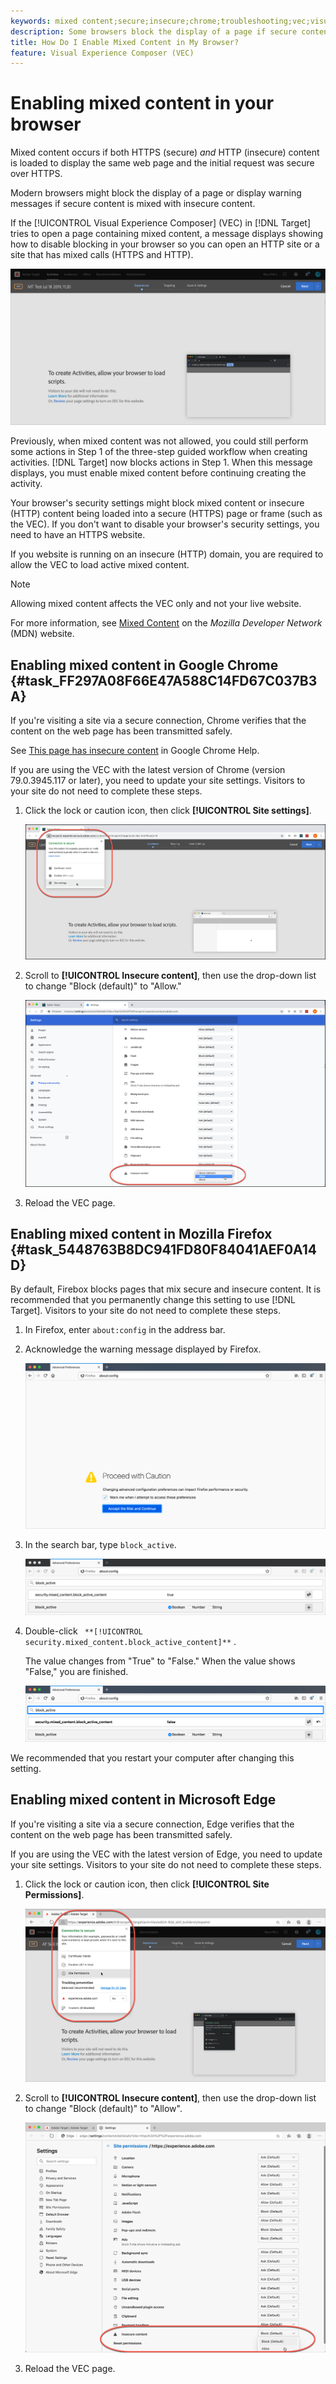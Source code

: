 ```yaml
---
keywords: mixed content;secure;insecure;chrome;troubleshooting;vec;visual experience composer;unsecure;http;https;firefox;internet explorer
description: Some browsers block the display of a page if secure content is mixed with insecure content. Learn how to enable mixed content in Chrome, Firefox, and Edge.
title: How Do I Enable Mixed Content in My Browser?
feature: Visual Experience Composer (VEC)
---
```


# Enabling mixed content in your browser

Mixed content occurs if both HTTPS (secure) *and* HTTP (insecure) content is loaded to display the same web page and the initial request was secure over HTTPS.

Modern browsers might block the display of a page or display warning messages if secure content is mixed with insecure content.

If the [!UICONTROL Visual Experience Composer] (VEC) in [!DNL Target] tries to open a page containing mixed content, a message displays showing how to disable blocking in your browser so you can open an HTTP site or a site that has mixed calls (HTTPS and HTTP).

![mixed content warning](/help/c-experiences/c-visual-experience-composer/r-troubleshoot-composer/assets/mixed_content_warning.png)

Previously, when mixed content was not allowed, you could still perform some actions in Step 1 of the three-step guided workflow when creating activities. [!DNL Target] now blocks actions in Step 1. When this message displays, you must enable mixed content before continuing creating the activity.

Your browser's security settings might block mixed content or insecure (HTTP) content being loaded into a secure (HTTPS) page or frame (such as the VEC). If you don't want to disable your browser's security settings, you need to have an HTTPS website.

If you website is running on an insecure (HTTP) domain, you are required to allow the VEC to load active mixed content.

>[!NOTE]
>
>Allowing mixed content affects the VEC only and not your live website.

For more information, see [Mixed Content](https://developer.mozilla.org/en-US/docs/Web/Security/Mixed_content) on the *Mozilla Developer Network* (MDN) website.

## Enabling mixed content in Google Chrome {#task_FF297A08F66E47A588C14FD67C037B3A}

If you're visiting a site via a secure connection, Chrome verifies that the content on the web page has been transmitted safely.

See [This page has insecure content](https://support.google.com/chrome/answer/1342714?hl=en) in Google Chrome Help.

If you are using the VEC with the latest version of Chrome (version 79.0.3945.117 or later), you need to update your site settings. Visitors to your site do not need to complete these steps.

1. Click the lock or caution icon, then click **[!UICONTROL Site settings]**. 

   ![Site Settings](/help/c-experiences/c-visual-experience-composer/r-troubleshoot-composer/assets/site-settings.png)

1. Scroll to **[!UICONTROL Insecure content]**, then use the drop-down list to change "Block (default)" to "Allow."

   ![Insecure content](/help/c-experiences/c-visual-experience-composer/r-troubleshoot-composer/assets/insecure-content.png)

1. Reload the VEC page.

## Enabling mixed content in Mozilla Firefox {#task_5448763B8DC941FD80F84041AEF0A14D}

By default, Firebox blocks pages that mix secure and insecure content. It is recommended that you permanently change this setting to use [!DNL Target]. Visitors to your site do not need to complete these steps.

1. In Firefox, enter `about:config` in the address bar.
1. Acknowledge the warning message displayed by Firefox.

   ![Firefox warning](/help/c-experiences/c-visual-experience-composer/r-troubleshoot-composer/assets/firefox.png)

1. In the search bar, type `block_active`.

   ![Firefox block active setting](/help/c-experiences/c-visual-experience-composer/r-troubleshoot-composer/assets/firefox3.png)

1. Double-click ` **[!UICONTROL security.mixed_content.block_active_content]**` .

   The value changes from "True" to "False." When the value shows "False," you are finished. 

   ![Firefox security](/help/c-experiences/c-visual-experience-composer/r-troubleshoot-composer/assets/firefox2.png)

We recommended that you restart your computer after changing this setting.

## Enabling mixed content in Microsoft Edge

If you're visiting a site via a secure connection, Edge verifies that the content on the web page has been transmitted safely.

If you are using the VEC with the latest version of Edge, you need to update your site settings. Visitors to your site do not need to complete these steps.

1. Click the lock or caution icon, then click **[!UICONTROL Site Permissions]**. 

   ![Site Permissions in Microsoft Edge](/help/c-experiences/c-visual-experience-composer/r-troubleshoot-composer/assets/ms-edge.png)

1. Scroll to **[!UICONTROL Insecure content]**, then use the drop-down list to change "Block (default)" to "Allow".

   ![Insecure content](/help/c-experiences/c-visual-experience-composer/r-troubleshoot-composer/assets/ms-edge-2.png)

1. Reload the VEC page.